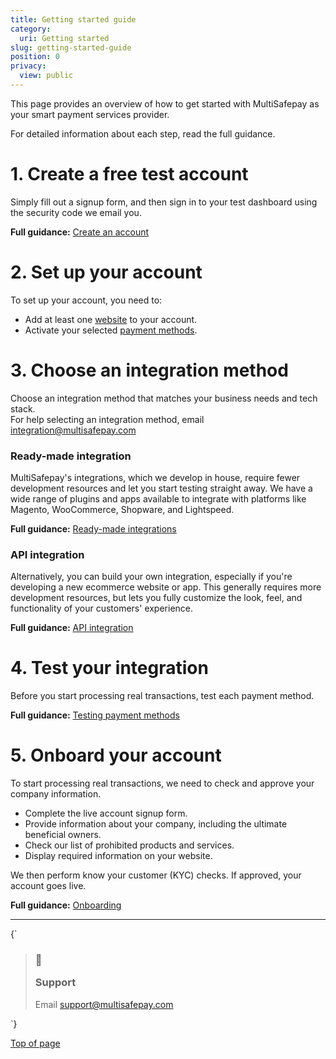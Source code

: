 ```yaml
---
title: Getting started guide
category:
  uri: Getting started
slug: getting-started-guide
position: 0
privacy:
  view: public
---
```


This page provides an overview of how to get started with MultiSafepay as your smart payment services provider.

For detailed information about each step, read the full guidance.

# 1. Create a free test account

Simply fill out a signup form, and then sign in to your test dashboard using the security code we email you.

**Full guidance:** [Create an account](/docs/create-account/)

# 2. Set up your account

To set up your account, you need to:

* Add at least one [website](/docs/sites/) to your account.
* Activate your selected [payment methods](/docs/payment-methods/).

# 3. Choose an integration method

Choose an integration method that matches your business needs and tech stack.\
For help selecting an integration method, email [integration@multisafepay.com](mailto:integration@multisafepay.com)

### Ready-made integration

MultiSafepay's integrations, which we develop in house, require fewer development resources and let you start testing straight away. We have a wide range of plugins and apps available to integrate with platforms like Magento, WooCommerce, Shopware, and Lightspeed.

**Full guidance:** [Ready-made integrations](/docs/our-integrations/)

### API integration

Alternatively, you can build your own integration, especially if you're developing a new ecommerce website or app. This generally requires more development resources, but lets you fully customize the look, feel, and functionality of your customers' experience.

**Full guidance:** [API integration](/docs/api-integration/)

# 4. Test your integration

Before you start processing real transactions, test each payment method.

**Full guidance:** [Testing payment methods](/docs/testing/)

# 5. Onboard your account

To start processing real transactions, we need to check and approve your company information.

* Complete the live account signup form.
* Provide information about your company, including the ultimate beneficial owners.
* Check our list of prohibited products and services.
* Display required information on your website.

We then perform know your customer (KYC) checks. If approved, your account goes live.

**Full guidance:** [Onboarding](/docs/onboarding/)

***

<HTMLBlock>{`
<blockquote class="callout callout_info">
    <h3 class="callout-heading false">
        <span class="callout-icon">💬</span>
        <p>Support</p>
    </h3>
    <p>Email <a href="mailto:support@multisafepay.com">support@multisafepay.com</a></p>
</blockquote>
`}</HTMLBlock>

[Top of page](#)
